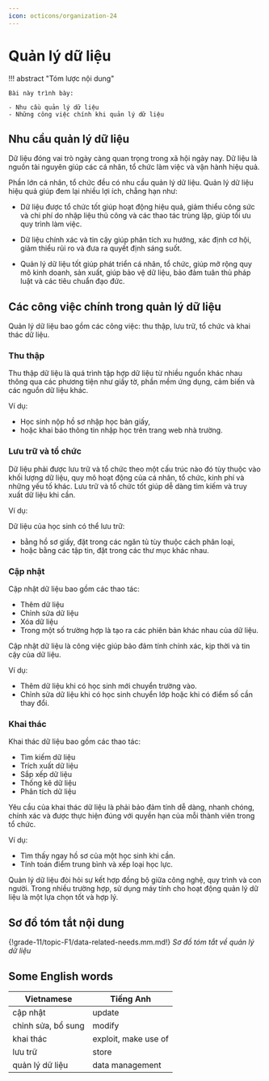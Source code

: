 ```yaml
---
icon: octicons/organization-24
---
```


# Quản lý dữ liệu

!!! abstract "Tóm lược nội dung"

    Bài này trình bày:
    
    - Nhu cầu quản lý dữ liệu
    - Những công việc chính khi quản lý dữ liệu

## Nhu cầu quản lý dữ liệu

Dữ liệu đóng vai trò ngày càng quan trọng trong xã hội ngày nay. Dữ liệu là nguồn tài nguyên giúp các cá nhân, tổ chức làm việc và vận hành hiệu quả. 

Phần lớn cá nhân, tổ chức đều có nhu cầu quản lý dữ liệu. Quản lý dữ liệu hiệu quả giúp đem lại nhiều lợi ích, chẳng hạn như:

- Dữ liệu được tổ chức tốt giúp hoạt động hiệu quả, giảm thiểu công sức và chi phí do nhập liệu thủ công và các thao tác trùng lặp, giúp tối ưu quy trình làm việc.

- Dữ liệu chính xác và tin cậy giúp phân tích xu hướng, xác định cơ hội, giảm thiểu rủi ro và đưa ra quyết định sáng suốt.

- Quản lý dữ liệu tốt giúp phát triển cá nhân, tổ chức, giúp mở rộng quy mô kinh doanh, sản xuất, giúp bảo vệ dữ liệu, bảo đảm tuân thủ pháp luật và các tiêu chuẩn đạo đức.

## Các công việc chính trong quản lý dữ liệu

Quản lý dữ liệu bao gồm các công việc: thu thập, lưu trữ, tổ chức và khai thác dữ liệu.

### Thu thập

Thu thập dữ liệu là quá trình tập hợp dữ liệu từ nhiều nguồn khác nhau thông qua các phương tiện như giấy tờ, phần mềm ứng dụng, cảm biến và các nguồn dữ liệu khác.

Ví dụ:

- Học sinh nộp hồ sơ nhập học bản giấy,
- hoặc khai báo thông tin nhập học trên trang web nhà trường. 

### Lưu trữ và tổ chức

Dữ liệu phải được lưu trữ và tổ chức theo một cấu trúc nào đó tùy thuộc vào khối lượng dữ liệu, quy mô hoạt động của cá nhân, tổ chức, kinh phí và những yếu tố khác. Lưu trữ và tổ chức tốt giúp dễ dàng tìm kiếm và truy xuất dữ liệu khi cần.  

Ví dụ:

Dữ liệu của học sinh có thể lưu trữ:

- bằng hồ sơ giấy, đặt trong các ngăn tủ tùy thuộc cách phân loại,
- hoặc bằng các tập tin, đặt trong các thư mục khác nhau. 

### Cập nhật

Cập nhật dữ liệu bao gồm các thao tác:

- Thêm dữ liệu
- Chỉnh sửa dữ liệu
- Xóa dữ liệu
- Trong một số trường hợp là tạo ra các phiên bản khác nhau của dữ liệu.

Cập nhật dữ liệu là công việc giúp bảo đảm tính chính xác, kịp thời và tin cậy của dữ liệu.

Ví dụ:

- Thêm dữ liệu khi có học sinh mới chuyển trường vào.
- Chỉnh sửa dữ liệu khi có học sinh chuyển lớp hoặc khi có điểm số cần thay đổi.  

### Khai thác

Khai thác dữ liệu bao gồm các thao tác:

- Tìm kiếm dữ liệu
- Trích xuất dữ liệu
- Sắp xếp dữ liệu
- Thống kê dữ liệu
- Phân tích dữ liệu

Yêu cầu của khai thác dữ liệu là phải bảo đảm tính dễ dàng, nhanh chóng, chính xác và được thực hiện đúng với quyền hạn của mỗi thành viên trong tổ chức.

Ví dụ:

- Tìm thấy ngay hồ sơ của một học sinh khi cần.
- Tính toán điểm trung bình và xếp loại học lực.

Quản lý dữ liệu đòi hỏi sự kết hợp đồng bộ giữa công nghệ, quy trình và con người. Trong nhiều trường hợp, sử dụng máy tính cho hoạt động quản lý dữ liệu là một lựa chọn tốt và hợp lý.

## Sơ đồ tóm tắt nội dung

{!grade-11/topic-F1/data-related-needs.mm.md!}
*Sơ đồ tóm tắt về quản lý dữ liệu*

## Some English words

| Vietnamese | Tiếng Anh | 
| --- | --- |
| cập nhật | update |
| chỉnh sửa, bổ sung | modify |
| khai thác | exploit, make use of |
| lưu trữ | store |
| quản lý dữ liệu | data management |